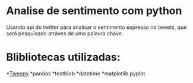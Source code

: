 # Analise de sentimento com python
 Usando api do twitter para analisar o sentimento expresso no tweets,
 que será pesquisado atráves de uma palavra chave

# Blibliotecas utilizadas:
 *[Tweepy](https://docs.tweepy.org/en/latest/)
 *pandas
 *textblob
 *datetime
 *matplotlib.pyplot
 
